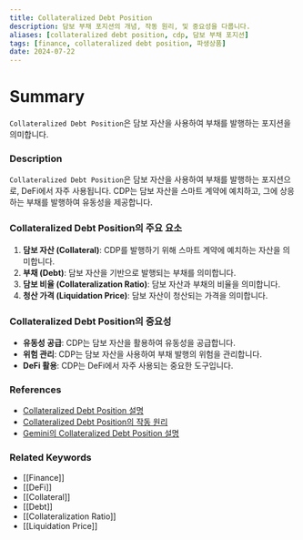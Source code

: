 ```yaml
---
title: Collateralized Debt Position
description: 담보 부채 포지션의 개념, 작동 원리, 및 중요성을 다룹니다.
aliases: [collateralized debt position, cdp, 담보 부채 포지션]
tags: [finance, collateralized debt position, 파생상품]
date: 2024-07-22
---
```

# Summary

`Collateralized Debt Position`은 담보 자산을 사용하여 부채를 발행하는 포지션을 의미합니다.

### Description

`Collateralized Debt Position`은 담보 자산을 사용하여 부채를 발행하는 포지션으로, DeFi에서 자주 사용됩니다. CDP는 담보 자산을 스마트 계약에 예치하고, 그에 상응하는 부채를 발행하여 유동성을 제공합니다.

### Collateralized Debt Position의 주요 요소

1. **담보 자산 (Collateral)**: CDP를 발행하기 위해 스마트 계약에 예치하는 자산을 의미합니다.
2. **부채 (Debt)**: 담보 자산을 기반으로 발행되는 부채를 의미합니다.
3. **담보 비율 (Collateralization Ratio)**: 담보 자산과 부채의 비율을 의미합니다.
4. **청산 가격 (Liquidation Price)**: 담보 자산이 청산되는 가격을 의미합니다.

### Collateralized Debt Position의 중요성

- **유동성 공급**: CDP는 담보 자산을 활용하여 유동성을 공급합니다.
- **위험 관리**: CDP는 담보 자산을 사용하여 부채 발행의 위험을 관리합니다.
- **DeFi 활용**: CDP는 DeFi에서 자주 사용되는 중요한 도구입니다.

### References

- [Collateralized Debt Position 설명](https://en.wikipedia.org/wiki/Collateralized_debt_obligation)
- [Collateralized Debt Position의 작동 원리](https://www.investopedia.com/terms/c/collateralized-debt-position.asp)
- [Gemini의 Collateralized Debt Position 설명](https://www.gemini.com/cryptopedia/search?query=collateralized-debt-position)

### Related Keywords

- [[Finance]]
- [[DeFi]]
- [[Collateral]]
- [[Debt]]
- [[Collateralization Ratio]]
- [[Liquidation Price]]
